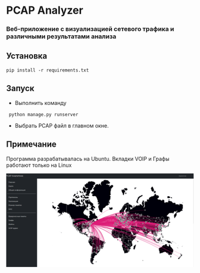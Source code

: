 # PCAP Analyzer
### Веб-приложение с визуализацией сетевого трафика и различными результатами анализа

## Установка
```
pip install -r requirements.txt
```
## Запуск
- Выполнить команду
```
 python manage.py runserver
```
- Выбрать PCAP файл в главном окне.

## Примечание
Программа разрабатывалась на Ubuntu. Вкладки VOIP и Графы работают только на Linux


 ![map](static/images/map.png)
